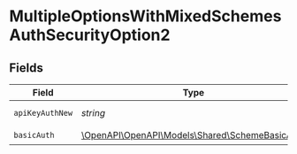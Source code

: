 # MultipleOptionsWithMixedSchemesAuthSecurityOption2


## Fields

| Field                                                                                    | Type                                                                                     | Required                                                                                 | Description                                                                              | Example                                                                                  |
| ---------------------------------------------------------------------------------------- | ---------------------------------------------------------------------------------------- | ---------------------------------------------------------------------------------------- | ---------------------------------------------------------------------------------------- | ---------------------------------------------------------------------------------------- |
| `apiKeyAuthNew`                                                                          | *string*                                                                                 | :heavy_check_mark:                                                                       | N/A                                                                                      | Token <YOUR_API_KEY>                                                                     |
| `basicAuth`                                                                              | [\OpenAPI\OpenAPI\Models\Shared\SchemeBasicAuth](../../models/shared/SchemeBasicAuth.md) | :heavy_check_mark:                                                                       | N/A                                                                                      |                                                                                          |